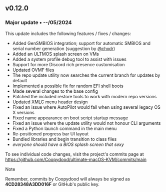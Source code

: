 ## v0.12.0

### Major update • --/05/2024

This update includes the following features / fixes / changes:

- Added GenSMBIOS integration; support for automatic SMBIOS and serial number generation (suggestion by [@chxdr](https://github.com/chxdr))
- Added an ULTMOS splash screen on VMs
- Added a system profile debug tool to assist with issues
- Support for more Discord rich presence customisation
- Updated OVMF files
- The repo update utility now searches the current branch for updates by default
- Implemented a possible fix for random EFI shell boots
- Made several changes to the base config
- Patched the included restore tools to work with modern repo versions
- Updated XMLC menu header design
- Fixed an issue where AutoPilot would fail when using several legacy OS X versions
- Fixed name appearance on boot script startup message
- Fixed an issue where the update utility would not honour CLI arguments
- Fixed a Python launch command in the main menu
- Re-positioned progress bar UI layout
- Bundled libraries and begin transition to class files
- *everyone should have a BIOS splash screen that sexy*

To see individual code changes, visit the project's commits page at <https://github.com/Coopydood/ultimate-macOS-KVM/commits/main>

> [!NOTE]
> Remember, commits by Coopydood will always be signed as **4CD28348A3DD016F** or GitHub's public key.
